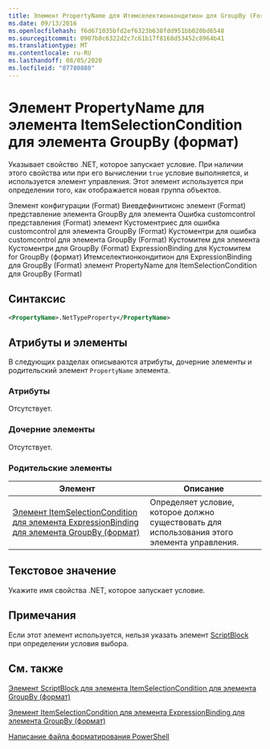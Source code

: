 ```yaml
---
title: Элемент PropertyName для Итемселектионкондитион для GroupBy (Format) | Документация Майкрософт
ms.date: 09/13/2016
ms.openlocfilehash: f6d671035bfd2ef6323b638fdd951bb020bd6548
ms.sourcegitcommit: 0907b8c6322d2c7c61b17f8168d53452c8964b41
ms.translationtype: MT
ms.contentlocale: ru-RU
ms.lasthandoff: 08/05/2020
ms.locfileid: "87780888"
---
```

# <a name="propertyname-element-for-itemselectioncondition-for-groupby-format"></a>Элемент PropertyName для элемента ItemSelectionCondition для элемента GroupBy (формат)

Указывает свойство .NET, которое запускает условие. При наличии этого свойства или при его вычислении `true` условие выполняется, и используется элемент управления. Этот элемент используется при определении того, как отображается новая группа объектов.

Элемент конфигурации (Format) Виевдефинитионс элемент (Format) представление элемента GroupBy для элемента Ошибка customcontrol представления (Format) элемент Кустоментриес для ошибка customcontrol для элемента GroupBy (Format) Кустоментри для ошибка customcontrol для элемента GroupBy (Format) Кустомитем для элемента Кустоментри для GroupBy (Format) ExpressionBinding для Кустомитем for GroupBy (формат) Итемселектионкондитион для ExpressionBinding для GroupBy (Format) элемент PropertyName для ItemSelectionCondition для GroupBy (Format)

## <a name="syntax"></a>Синтаксис

```xml
<PropertyName>.NetTypeProperty</PropertyName>
```

## <a name="attributes-and-elements"></a>Атрибуты и элементы

В следующих разделах описываются атрибуты, дочерние элементы и родительский элемент `PropertyName` элемента.

### <a name="attributes"></a>Атрибуты

Отсутствует.

### <a name="child-elements"></a>Дочерние элементы

Отсутствует.

### <a name="parent-elements"></a>Родительские элементы

|Элемент|Описание|
|-------------|-----------------|
|[Элемент ItemSelectionCondition для элемента ExpressionBinding для элемента GroupBy (формат)](./itemselectioncondition-element-for-expressionbinding-for-groupby-format.md)|Определяет условие, которое должно существовать для использования этого элемента управления.|

## <a name="text-value"></a>Текстовое значение

Укажите имя свойства .NET, которое запускает условие.

## <a name="remarks"></a>Примечания

Если этот элемент используется, нельзя указать элемент [ScriptBlock](./scriptblock-element-for-itemselectioncondition-for-groupby-format.md) при определении условия выбора.

## <a name="see-also"></a>См. также

[Элемент ScriptBlock для элемента ItemSelectionCondition для элемента GroupBy (формат)](./scriptblock-element-for-itemselectioncondition-for-groupby-format.md)

[Элемент ItemSelectionCondition для элемента ExpressionBinding для элемента GroupBy (формат)](./itemselectioncondition-element-for-expressionbinding-for-groupby-format.md)

[Написание файла форматирования PowerShell](./writing-a-powershell-formatting-file.md)
